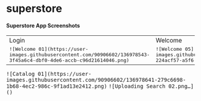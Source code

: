 # superstore
#### Superstore App Screenshots
<table>
  <tr>
    <td>Login</td>
     <td>Welcome</td>
  </tr>
  <tr>
    <td><kbd>![Welcome 01](https://user-images.githubusercontent.com/90906602/136978543-3f45a6c4-dbf0-4de6-accb-c96d21614046.png)</kbd></td>
    <td><kbd>![Welcome 05](https://user-images.githubusercontent.com/90906602/136978597-224acf57-a5f6-459e-af64-dac97304a245.png)</kbd></td>

  </tr>
 </table>
    <kbd>![Catalog 01](https://user-images.githubusercontent.com/90906602/136978641-279c6698-1b68-4ec2-986c-9f1ad13e2412.png)</kbd>
    <kbd>![Uploading Search 02.png…]()</kbd>
  
